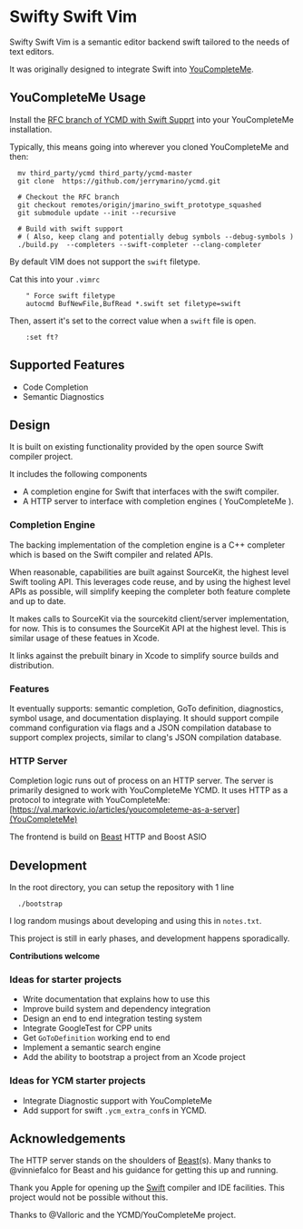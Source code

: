 # Swifty Swift Vim

Swifty Swift Vim is a semantic editor backend swift tailored to the needs of
text editors.

It was originally designed to integrate Swift into [YouCompleteMe](https://github.com/Valloric/YouCompleteMe/).

## YouCompleteMe Usage

Install the [RFC branch of YCMD with Swift Supprt](https://github.com/Valloric/ycmd/pull/487)
into your YouCompleteMe installation.

Typically, this means going into wherever you cloned YouCompleteMe and then:

```
  mv third_party/ycmd third_party/ycmd-master
  git clone  https://github.com/jerrymarino/ycmd.git

  # Checkout the RFC branch 
  git checkout remotes/origin/jmarino_swift_prototype_squashed
  git submodule update --init --recursive

  # Build with swift support
  # ( Also, keep clang and potentially debug symbols --debug-symbols )
  ./build.py  --completers --swift-completer --clang-completer
```

By default VIM does not support the `swift` filetype.

Cat this into your `.vimrc`
```
    " Force swift filetype
    autocmd BufNewFile,BufRead *.swift set filetype=swift
```

Then, assert it's set to the correct value when a `swift` file is open.

```
    :set ft?
```

## Supported Features

- Code Completion
- Semantic Diagnostics

## Design

It is built on existing functionality provided by the open source Swift compiler
project.

It includes the following components

- A completion engine for Swift that interfaces with the swift compiler.
- A HTTP server to interface with completion engines ( YouCompleteMe ).

### Completion Engine

The backing implementation of the completion engine is a C++ completer which is
based on the Swift compiler and related APIs.

When reasonable, capabilities are built against SourceKit, the highest level
Swift tooling API. This leverages code reuse, and by using the highest level
APIs as possible, will simplify keeping the completer both feature complete and
up to date.

It makes calls to SourceKit via the sourcekitd client/server implementation,
for now. This is to consumes the SourceKit API at the highest level. This is
similar usage of these featues in Xcode.

It links against the prebuilt binary in Xcode to simplify source builds and
distribution.

### Features

It eventually supports: semantic completion, GoTo definition, diagnostics,
symbol usage, and documentation displaying. It should support compile command
configuration via flags and a JSON compilation database to support complex
projects, similar to clang's JSON compilation database.

### HTTP Server

Completion logic runs out of process on an HTTP server. The server is primarily
designed to work with YouCompleteMe YCMD. It uses HTTP as a protocol to
integrate with YouCompleteMe:
[https://val.markovic.io/articles/youcompleteme-as-a-server](YouCompleteMe)

The frontend is build on [Beast](https://github.com/vinniefalco/Beast) HTTP and Boost ASIO


## Development

In the root directory, you can setup the repository with 1 line

```
  ./bootstrap
```

I log random musings about developing and using this in `notes.txt`. 

This project is still in early phases, and development happens sporadically.

**Contributions welcome**

### Ideas for starter projects
- Write documentation that explains how to use this
- Improve build system and dependency integration
- Design an end to end integration testing system
- Integrate GoogleTest for CPP units
- Get `GoToDefinition` working end to end
- Implement a semantic search engine
- Add the ability to bootstrap a project from an Xcode project

### Ideas for YCM starter projects
- Integrate Diagnostic support with YouCompleteMe
- Add support for swift `.ycm_extra_conf`s in YCMD.

## Acknowledgements 

The HTTP server stands on the shoulders of [Beast](https://github.com/vinniefalco/Beast)(s).
Many thanks to @vinniefalco for Beast and his guidance for getting this up and
running.

Thank you Apple for opening up the [Swift](https://github.com/apple/swift/) compiler and 
IDE facilities. This project would not be possible without this.

Thanks to @Valloric and the YCMD/YouCompleteMe project.


